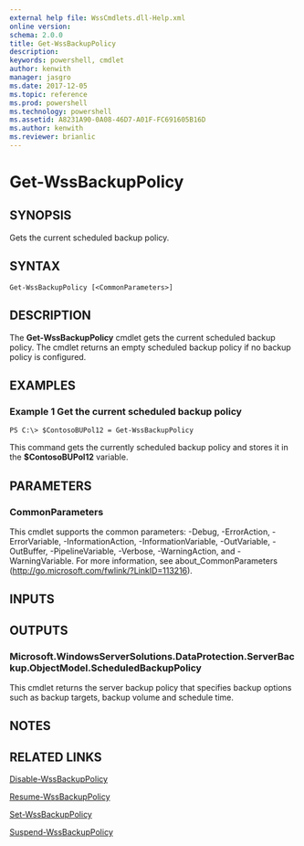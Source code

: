 ```yaml
---
external help file: WssCmdlets.dll-Help.xml
online version: 
schema: 2.0.0
title: Get-WssBackupPolicy
description: 
keywords: powershell, cmdlet
author: kenwith
manager: jasgro
ms.date: 2017-12-05
ms.topic: reference
ms.prod: powershell
ms.technology: powershell
ms.assetid: A8231A90-0A08-46D7-A01F-FC691605B16D
ms.author: kenwith
ms.reviewer: brianlic
---
```


# Get-WssBackupPolicy

## SYNOPSIS
Gets the current scheduled backup policy.

## SYNTAX

```
Get-WssBackupPolicy [<CommonParameters>]
```

## DESCRIPTION
The **Get-WssBackupPolicy** cmdlet gets the current scheduled backup policy.
The cmdlet returns an empty scheduled backup policy if no backup policy is configured.

## EXAMPLES

### Example 1 Get the current scheduled backup policy
```
PS C:\> $ContosoBUPol12 = Get-WssBackupPolicy
```

This command gets the currently scheduled backup policy and stores it in the **$ContosoBUPol12** variable.

## PARAMETERS

### CommonParameters
This cmdlet supports the common parameters: -Debug, -ErrorAction, -ErrorVariable, -InformationAction, -InformationVariable, -OutVariable, -OutBuffer, -PipelineVariable, -Verbose, -WarningAction, and -WarningVariable. For more information, see about_CommonParameters (http://go.microsoft.com/fwlink/?LinkID=113216).

## INPUTS

## OUTPUTS

### Microsoft.WindowsServerSolutions.DataProtection.ServerBackup.ObjectModel.ScheduledBackupPolicy
This cmdlet returns the server backup policy that specifies backup options such as backup targets, backup volume and schedule time.

## NOTES

## RELATED LINKS

[Disable-WssBackupPolicy](./Disable-WssBackupPolicy.md)

[Resume-WssBackupPolicy](./Resume-WssBackupPolicy.md)

[Set-WssBackupPolicy](./Set-WssBackupPolicy.md)

[Suspend-WssBackupPolicy](./Suspend-WssBackupPolicy.md)
